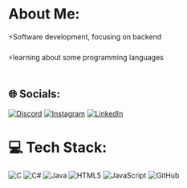 # About Me:
⚡Software development, focusing on backend<br><br>⚡learning about some programming languages<br><br>


## 🌐 Socials:
[![Discord](https://img.shields.io/badge/Discord-%237289DA.svg?logo=discord&logoColor=white)](https://discord.gg/nakrothh) [![Instagram](https://img.shields.io/badge/Instagram-%23E4405F.svg?logo=Instagram&logoColor=white)](https://instagram.com/math_palkowski) [![LinkedIn](https://img.shields.io/badge/LinkedIn-%230077B5.svg?logo=linkedin&logoColor=white)](https://linkedin.com/in/MatheusPalkowski)

# 💻 Tech Stack:
![C](https://img.shields.io/badge/c-%2300599C.svg?style=flat-square&logo=c&logoColor=white) ![C#](https://img.shields.io/badge/c%23-%23239120.svg?style=flat-square&logo=csharp&logoColor=white) ![Java](https://img.shields.io/badge/java-%23ED8B00.svg?style=flat-square&logo=openjdk&logoColor=white) ![HTML5](https://img.shields.io/badge/html5-%23E34F26.svg?style=flat-square&logo=html5&logoColor=white) ![JavaScript](https://img.shields.io/badge/javascript-%23323330.svg?style=flat-square&logo=javascript&logoColor=%23F7DF1E) ![GitHub](https://img.shields.io/badge/github-%23121011.svg?style=flat-square&logo=github&logoColor=white)


<!-- Proudly created with GPRM ( https://gprm.itsvg.in ) -->
